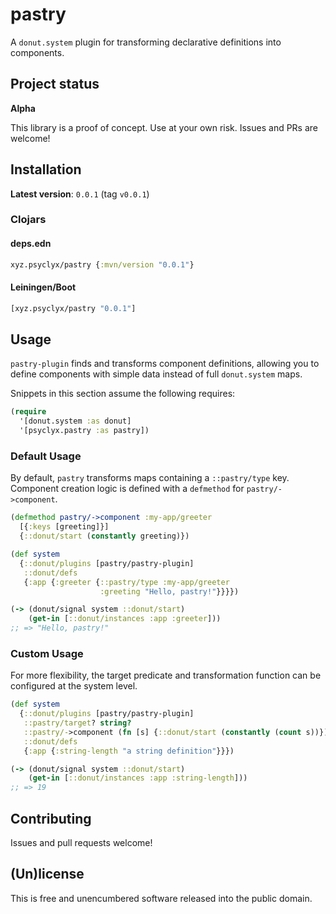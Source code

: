 # pastry

A `donut.system` plugin for transforming declarative definitions into components.

## Project status

**Alpha**

This library is a proof of concept. Use at your own risk. Issues and PRs are welcome!

## Installation

**Latest version**: `0.0.1` (tag `v0.0.1`)

### Clojars

#### deps.edn

```clojure
xyz.psyclyx/pastry {:mvn/version "0.0.1"}
```

#### Leiningen/Boot

```clojure
[xyz.psyclyx/pastry "0.0.1"]
```

## Usage

`pastry-plugin` finds and transforms component definitions, allowing you to define components with simple data instead of full `donut.system` maps.

Snippets in this section assume the following requires:

```clojure
(require
  '[donut.system :as donut]
  '[psyclyx.pastry :as pastry])
```

### Default Usage

By default, `pastry` transforms maps containing a `::pastry/type` key. Component creation logic is defined with a `defmethod` for `pastry/->component`.

```clojure
(defmethod pastry/->component :my-app/greeter
  [{:keys [greeting]}]
  {::donut/start (constantly greeting)})

(def system
  {::donut/plugins [pastry/pastry-plugin]
   ::donut/defs
   {:app {:greeter {::pastry/type :my-app/greeter
                    :greeting "Hello, pastry!"}}}})

(-> (donut/signal system ::donut/start)
    (get-in [::donut/instances :app :greeter]))
;; => "Hello, pastry!"
```

### Custom Usage

For more flexibility, the target predicate and transformation function can be configured at the system level.

```clojure
(def system
  {::donut/plugins [pastry/pastry-plugin]
   ::pastry/target? string?
   ::pastry/->component (fn [s] {::donut/start (constantly (count s))})
   ::donut/defs
   {:app {:string-length "a string definition"}}})

(-> (donut/signal system ::donut/start)
    (get-in [::donut/instances :app :string-length]))
;; => 19
```

## Contributing

Issues and pull requests welcome!

## (Un)license
This is free and unencumbered software released into the public domain.

